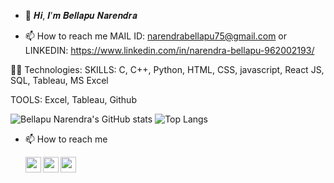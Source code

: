 - 👋 𝑯𝒊, 𝑰’𝒎 𝑩𝒆𝒍𝒍𝒂𝒑𝒖 𝑵𝒂𝒓𝒆𝒏𝒅𝒓𝒂

- 📫 How to reach me MAIL ID: narendrabellapu75@gmail.com or LINKEDIN: https://www.linkedin.com/in/narendra-bellapu-962002193/

👨‍💻 Technologies:
 SKILLS: C, C++, Python, HTML, CSS, javascript, React JS, SQL, Tableau, MS Excel
 
 TOOLS: Excel, Tableau, Github



 
 ![Bellapu Narendra's GitHub stats](https://github-readme-stats.vercel.app/api?username=narendra11902977&theme=chartreuse-dark) ![Top Langs](https://github-readme-stats.vercel.app/api/top-langs/?username=narendra11902977&layout=compact&theme=chartreuse-dark)




 
  


- 📫 How to reach me 

  

  [<img align="left" width="25" height="25" src="https://upload.wikimedia.org/wikipedia/commons/thumb/c/ca/LinkedIn_logo_initials.png/768px-LinkedIn_logo_initials.png">](https://www.linkedin.com/in/narendra-bellapu-962002193/)
  [<img align="left" width="25" height="25" src="https://upload.wikimedia.org/wikipedia/commons/thumb/6/6b/WhatsApp.svg/2044px-WhatsApp.svg.png">](https://wa.me/6300685852)
  [<img align="left" width="25" height="25" src="https://upload.wikimedia.org/wikipedia/commons/thumb/e/e7/Instagram_logo_2016.svg/768px-Instagram_logo_2016.svg.png">](https://www.instagram.com/narendra_bellapu/)
 <br/>
 

 
 
 
<!---
narendra11902977/narendra11902977 is a ✨ special ✨ repository because its `README.md` (this file) appears on your GitHub profile.
You can click the Preview link to take a look at your changes.
--->
